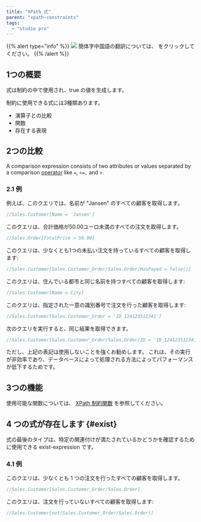 ```yaml
---
title: "XPath 式"
parent: "xpath-constraints"
tags:
  - "studio pro"
---
```


{{% alert type="info" %}}
<img src="attachments/chinese-translation/china.png" style="display: inline-block; margin: 0" /> 簡体字中国語の翻訳については、 [<unk> <unk> <unk>](https://cdn.mendix.tencent-cloud.com/documentation/refguide8/xpath-expressions.pdf) をクリックしてください。
{{% /alert %}}

## 1つの概要

式は制約の中で使用され、true の値を生成します。

制約に使用できる式には3種類あります。

* 演算子との比較
* 関数
* 存在する表現

## 2つの比較

A comparison expression consists of two attributes or values separated by a comparison [operator](xpath-operators) like `=`, `<=,` and `>`.

### 2.1 例

例えば、このクエリでは、名前が "Jansen" のすべての顧客を取得します。

```java
//Sales.Customer[Name = 'Jansen']
```

このクエリは、合計価格が50.00ユーロ未満のすべての注文を取得します。

```java
//Sales.Order[TotalPrice < 50.00]
```

このクエリは、少なくとも1つの未払い注文を持っているすべての顧客を取得します:

```java
//Sales.Customer[Sales.Customer_Order/Sales.Order/HasPayed = false()]
```

このクエリは、住んでいる都市と同じ名前を持つすべての顧客を取得します:

```java
//Sales.Customer[Name = City]
```

このクエリは、指定された一意の識別番号で注文を行った顧客を取得します:

```java
//Sales.Customer[Sales.Customer_Order = 'ID_124123512341']
```

次のクエリを実行すると、同じ結果を取得できます。

```java
//Sales.Customer[Sales.Customer_Order/Sales.Order/ID = 'ID_124123512341']
```

ただし、上記の表記は使用しないことを強くお勧めします。 これは、その実行が非効率であり、データベースによって処理される方法によってパフォーマンスが低下するためです。

## 3つの機能

使用可能な関数については、 [XPath 制約関数](xpath-constraint-functions) を参照してください。

## 4 つの式が存在します {#exist}

式の最後のタイプは、特定の関連付けが満たされているかどうかを確認するために使用できる exist-expression です。

### 4.1 例

このクエリは、少なくとも 1 つの注文を行ったすべての顧客を取得します。

```java
//Sales.Customer[Sales.Customer_Order/Sales.Order]
```

このクエリは、注文を行っていないすべての顧客を取得します:

```java
//Sales.Customer[not(Sales.Customer_Order/Sales.Order)]
```
